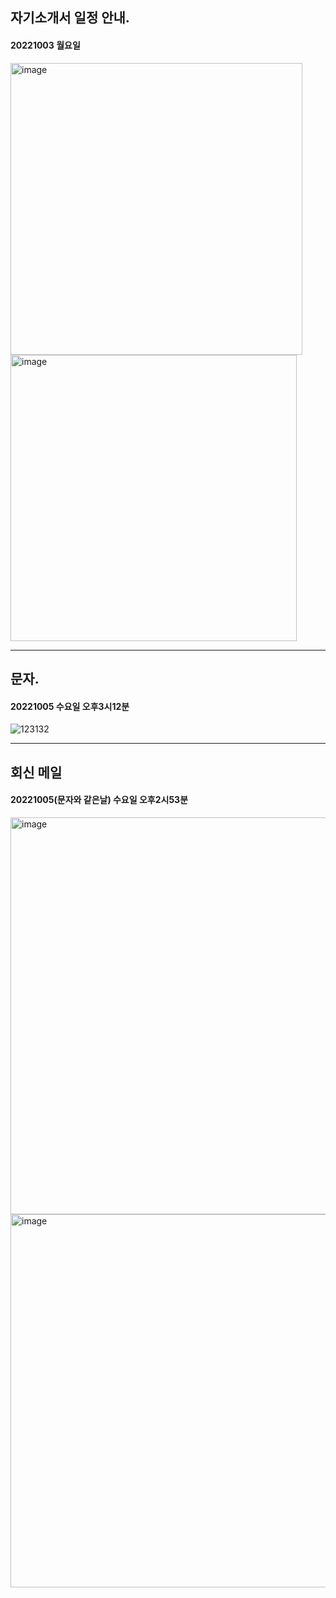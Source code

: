 

## 자기소개서 일정 안내.
#### 20221003 월요일
<img width="467" alt="image" src="https://user-images.githubusercontent.com/113709273/193997148-5ed79645-c086-40e0-919f-7c9bab1d79a6.png">


<img width="458" alt="image" src="https://user-images.githubusercontent.com/113709273/193997410-90703340-1c14-487a-84dd-85b53fd4fd6c.png">

---
## 문자. 
#### 20221005 수요일 오후3시12분

![123132](https://user-images.githubusercontent.com/113709273/193998166-e056ee06-089a-4f00-a79b-d35e672382ea.jpg)

---
## 회신 메일 
#### 20221005(문자와 같은날) 수요일 오후2시53분
<img width="635" alt="image" src="https://user-images.githubusercontent.com/113709273/193997805-39197c41-cb92-45f9-9441-0aa29c8e365e.png">


<img width="597" alt="image" src="https://user-images.githubusercontent.com/113709273/193997849-4a2f4b36-6695-4c49-9320-f98d928e260a.png">




